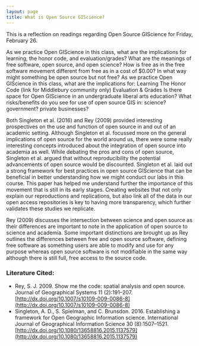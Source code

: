 ```yaml
---
layout: page
title: What is Open Source GIScience?
---
```


This is a reflection on readings regarding Open Source GIScience for Friday, February 26.

As we practice Open GIScience in this class, what are the implications for learning, the honor code, and evaluation/grades?
What are the meanings of free software, open source, and open science?
How is free as in the free software movement different from free as in a cost of $0.00?
In what way might something be open source but not free?
As we practice Open GIScience in this class, what are the implications for:
Learning
The Honor Code (link for Middlebury community only)
Evaluation & Grades
Is there space for Open GIScience in an undergraduate liberal arts education?
What risks/benefits do you see for use of open source GIS in:
science?
government?
private businesses?

Both Singleton et al. (2016) and Rey (2009) provided interesting prospectives on the use and function of open source in and out of an academic setting. Although Singleton et al. focussed more on the general implications of open source for the world around us, there were some really interesting concepts introduced about the integration of open source into academia as well. While debating the pros and cons of open source, Singleton et al. argued that without reproducibility the potential advancements of open source would be discounted. Singleton et al. laid out a strong framework for best practices in open source GIScience that can be beneficial in better understanding how we might conduct our labs in this course. This paper has helped me understand further the importance of this movement that is still in its early stages. Creating websites that not only explain our reproductions and replications, but also link all of the data in our open access repositories is key to having more transparency, which further validates these studies we replicate.

Rey (2009) discusses the intersection between science and open source as their differences are important to note in the application of open source to science and academia. Some important distinctions are brought up as Rey outlines the differences between free and open source software, defining free software as something users are able to modify and use for any purpose whereas open source software is not modifiable in the same way although there is still full, free access to the source code. 


### Literature Cited:
- Rey, S. J. 2009. Show me the code: spatial analysis and open source. Journal of Geographical Systems 11 (2):191–207. [http://dx.doi.org/10.1007/s10109-009-0086-8](http://dx.doi.org/10.1007/s10109-009-0086-8)
- Singleton, A. D., S. Spielman, and C. Brunsdon. 2016. Establishing a framework for Open Geographic Information science. International Journal of Geographical Information Science 30 (8):1507–1521. [http://dx.doi.org/10.1080/13658816.2015.1137579](http://dx.doi.org/10.1080/13658816.2015.1137579)
